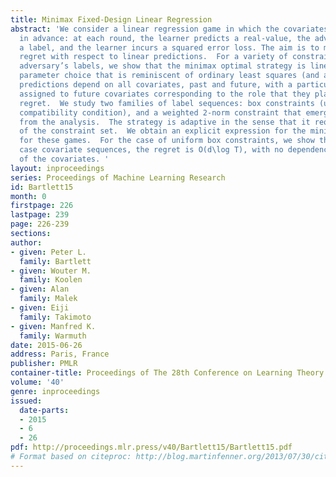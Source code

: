 ```yaml
---
title: Minimax Fixed-Design Linear Regression
abstract: 'We consider a linear regression game in which the covariates are known
  in advance: at each round, the learner predicts a real-value, the adversary reveals
  a label, and the learner incurs a squared error loss. The aim is to minimize the
  regret with respect to linear predictions.  For a variety of constraints on the
  adversary’s labels, we show that the minimax optimal strategy is linear, with a
  parameter choice that is reminiscent of ordinary least squares (and as easy to compute).  The
  predictions depend on all covariates, past and future, with a particular weighting
  assigned to future covariates corresponding to the role that they play in the minimax
  regret.  We study two families of label sequences: box constraints (under a covariate
  compatibility condition), and a weighted 2-norm constraint that emerges naturally
  from the analysis.  The strategy is adaptive in the sense that it requires no knowledge
  of the constraint set.  We obtain an explicit expression for the minimax regret
  for these games.  For the case of uniform box constraints, we show that, with worst
  case covariate sequences, the regret is O(d\log T), with no dependence on the scaling
  of the covariates. '
layout: inproceedings
series: Proceedings of Machine Learning Research
id: Bartlett15
month: 0
firstpage: 226
lastpage: 239
page: 226-239
sections: 
author:
- given: Peter L.
  family: Bartlett
- given: Wouter M.
  family: Koolen
- given: Alan
  family: Malek
- given: Eiji
  family: Takimoto
- given: Manfred K.
  family: Warmuth
date: 2015-06-26
address: Paris, France
publisher: PMLR
container-title: Proceedings of The 28th Conference on Learning Theory
volume: '40'
genre: inproceedings
issued:
  date-parts:
  - 2015
  - 6
  - 26
pdf: http://proceedings.mlr.press/v40/Bartlett15/Bartlett15.pdf
# Format based on citeproc: http://blog.martinfenner.org/2013/07/30/citeproc-yaml-for-bibliographies/
---
```

